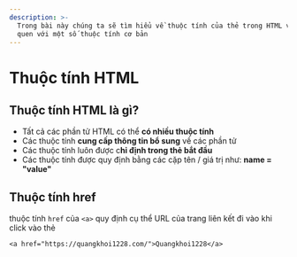 ```yaml
---
description: >-
  Trong bài này chúng ta sẽ tìm hiểu về thuộc tính của thẻ trong HTML và làm
  quen với một số thuộc tính cơ bản
---
```


# Thuộc tính HTML

## Thuộc tính HTML là gì? <a href="#thuoc-tinh-html" id="thuoc-tinh-html"></a>

* Tất cả các phần tử HTML có thể **có nhiều thuộc tính**
* Các thuộc tính **cung cấp thông tin bổ sung** về các phần tử
* Các thuộc tính luôn được c**hỉ định trong thẻ bắt đầu**
* Các thuộc tính được quy định bằng các cặp tên / giá trị như: **name = "value"**

## Thuộc tính href

thuộc tính `href` của `<a>` quy định cụ thể URL của trang liên kết đi vào khi click vào thẻ

```markup
<a href="https://quangkhoi1228.com/">Quangkhoi1228</a>
```
